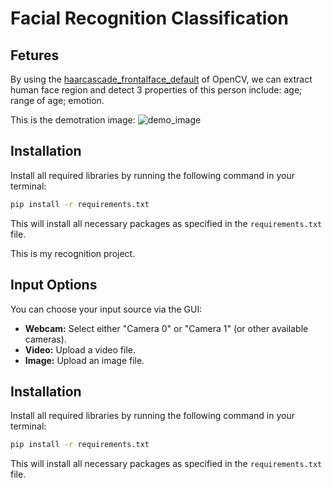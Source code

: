# Facial Recognition Classification

## Fetures
By using the [haarcascade_frontalface_default](https://github.com/kipr/opencv/blob/master/data/haarcascades/haarcascade_frontalface_default.xml) of OpenCV, we can extract human face region and detect 3 properties of this person include: age; range of age; emotion.

This is the demotration image: 
![demo_image]('demo_image.png)
## Installation

Install all required libraries by running the following command in your terminal:

```bash
pip install -r requirements.txt
```

This will install all necessary packages as specified in the `requirements.txt` file. 


This is my recognition project. 

## Input Options

You can choose your input source via the GUI:

* **Webcam:**  Select either "Camera 0" or "Camera 1" (or other available cameras).
* **Video:** Upload a video file.
* **Image:** Upload an image file.

## Installation

Install all required libraries by running the following command in your terminal:

```bash
pip install -r requirements.txt
```

This will install all necessary packages as specified in the `requirements.txt` file. 
